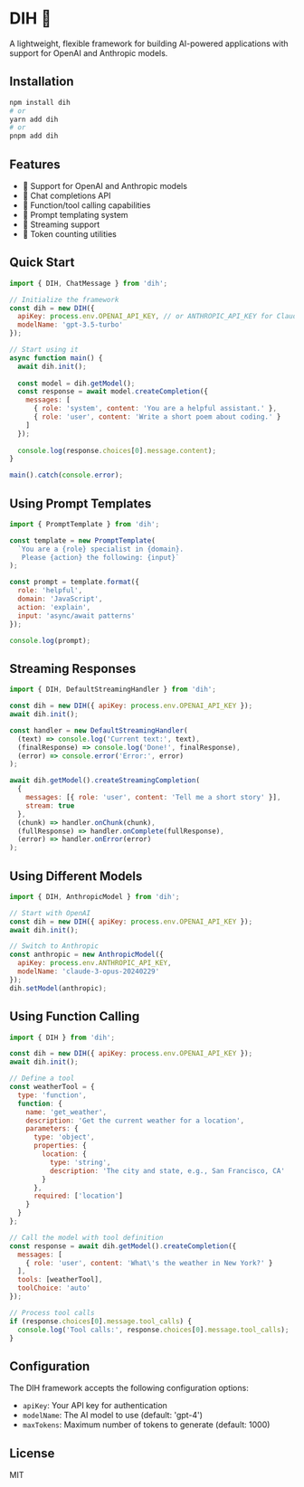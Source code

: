 # DIH 🥀

A lightweight, flexible framework for building AI-powered applications with support for OpenAI and Anthropic models.

## Installation

```bash
npm install dih
# or
yarn add dih
# or
pnpm add dih
```

## Features

- 🔄 Support for OpenAI and Anthropic models
- 💬 Chat completions API
- 🧩 Function/tool calling capabilities
- 📝 Prompt templating system
- 🔌 Streaming support
- 🧮 Token counting utilities

## Quick Start

```javascript
import { DIH, ChatMessage } from 'dih';

// Initialize the framework
const dih = new DIH({
  apiKey: process.env.OPENAI_API_KEY, // or ANTHROPIC_API_KEY for Claude
  modelName: 'gpt-3.5-turbo'
});

// Start using it
async function main() {
  await dih.init();
  
  const model = dih.getModel();
  const response = await model.createCompletion({
    messages: [
      { role: 'system', content: 'You are a helpful assistant.' },
      { role: 'user', content: 'Write a short poem about coding.' }
    ]
  });
  
  console.log(response.choices[0].message.content);
}

main().catch(console.error);
```

## Using Prompt Templates

```javascript
import { PromptTemplate } from 'dih';

const template = new PromptTemplate(
  `You are a {role} specialist in {domain}. 
   Please {action} the following: {input}`
);

const prompt = template.format({
  role: 'helpful',
  domain: 'JavaScript',
  action: 'explain',
  input: 'async/await patterns'
});

console.log(prompt);
```

## Streaming Responses

```javascript
import { DIH, DefaultStreamingHandler } from 'dih';

const dih = new DIH({ apiKey: process.env.OPENAI_API_KEY });
await dih.init();

const handler = new DefaultStreamingHandler(
  (text) => console.log('Current text:', text),
  (finalResponse) => console.log('Done!', finalResponse),
  (error) => console.error('Error:', error)
);

await dih.getModel().createStreamingCompletion(
  {
    messages: [{ role: 'user', content: 'Tell me a short story' }],
    stream: true
  },
  (chunk) => handler.onChunk(chunk),
  (fullResponse) => handler.onComplete(fullResponse),
  (error) => handler.onError(error)
);
```

## Using Different Models

```javascript
import { DIH, AnthropicModel } from 'dih';

// Start with OpenAI
const dih = new DIH({ apiKey: process.env.OPENAI_API_KEY });
await dih.init();

// Switch to Anthropic
const anthropic = new AnthropicModel({ 
  apiKey: process.env.ANTHROPIC_API_KEY,
  modelName: 'claude-3-opus-20240229'
});
dih.setModel(anthropic);
```

## Using Function Calling

```javascript
import { DIH } from 'dih';

const dih = new DIH({ apiKey: process.env.OPENAI_API_KEY });
await dih.init();

// Define a tool
const weatherTool = {
  type: 'function',
  function: {
    name: 'get_weather',
    description: 'Get the current weather for a location',
    parameters: {
      type: 'object',
      properties: {
        location: {
          type: 'string',
          description: 'The city and state, e.g., San Francisco, CA'
        }
      },
      required: ['location']
    }
  }
};

// Call the model with tool definition
const response = await dih.getModel().createCompletion({
  messages: [
    { role: 'user', content: 'What\'s the weather in New York?' }
  ],
  tools: [weatherTool],
  toolChoice: 'auto'
});

// Process tool calls
if (response.choices[0].message.tool_calls) {
  console.log('Tool calls:', response.choices[0].message.tool_calls);
}
```

## Configuration

The DIH framework accepts the following configuration options:

- `apiKey`: Your API key for authentication
- `modelName`: The AI model to use (default: 'gpt-4')
- `maxTokens`: Maximum number of tokens to generate (default: 1000)

## License

MIT 